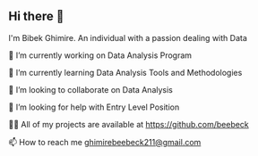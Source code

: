 ## Hi there 👋
I'm Bibek Ghimire.
An individual with a passion dealing with Data

🔭 I’m currently working on Data Analysis Program

🌱 I’m currently learning Data Analysis Tools and Methodologies

👯 I’m looking to collaborate on Data Analysis

🤝 I’m looking for help with Entry Level Position

👨‍💻 All of my projects are available at https://github.com/beebeck

📫 How to reach me ghimirebeebeck211@gmail.com
